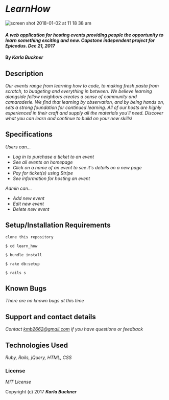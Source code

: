 # _LearnHow_

![screen shot 2018-01-02 at 11 18 38 am](https://user-images.githubusercontent.com/27794720/34496552-cf139db6-efae-11e7-8f7e-a01f9ec558e4.png)

#### _A web application for hosting events providing people the opportunity to learn something exciting and new. Capstone independent project for Epicodus. Dec 21, 2017_

#### By _**Karla Buckner**_

## Description

_Our events range from learning how to code, to making fresh pasta from scratch, to budgeting and everything in between. We believe learning alongside fellow neighbors creates a sense of community and camaraderie. We find that learning by observation, and by being hands on, sets a strong foundation for continued learning. All of our hosts are highly experienced in their craft and supply all the materials you'll need. Discover what you can learn and continue to build on your new skills!_

## Specifications

_Users can..._

* _Log in to purchase a ticket to an event_
* _See all events on homepage_
* _Click on a name of an event to see it's details on a new page_
* _Pay for ticket(s) using Stripe_
* _See information for hosting an event_

_Admin can..._

* _Add new event_
* _Edit new event_
* _Delete new event_

## Setup/Installation Requirements

`clone this repository`

`$ cd learn_how`

`$ bundle install`

`$ rake db:setup`

`$ rails s`

## Known Bugs

_There are no known bugs at this time_

## Support and contact details

_Contact kmb2662@gmail.com if you have questions or feedback_

## Technologies Used

_Ruby, Rails, jQuery, HTML, CSS_

### License

*MIT License*

Copyright (c) 2017 **_Karla Buckner_**
